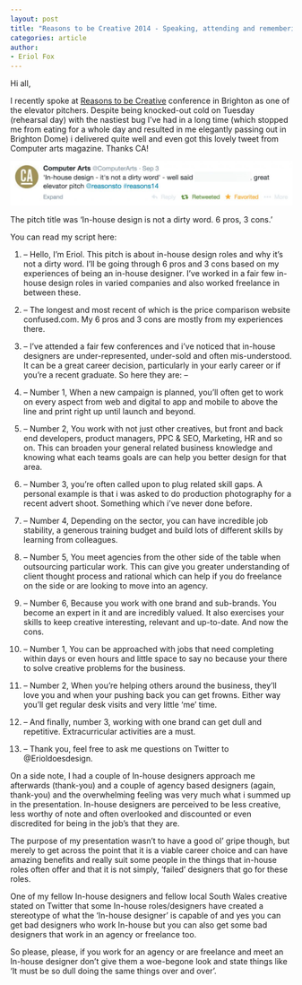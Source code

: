 ```yaml
---
layout: post
title: "Reasons to be Creative 2014 - Speaking, attending and remembering to eat"
categories: article
author:
- Eriol Fox
---
```


Hi all,

I recently spoke at [Reasons to be Creative](http://reasons.to/) conference in Brighton as one of the elevator pitchers. Despite being knocked-out cold on Tuesday (rehearsal day) with the nastiest bug I’ve had in a long time (which stopped me from eating for a whole day and resulted in me elegantly passing out in Brighton Dome) i delivered quite well and even got this lovely tweet from Computer arts magazine. Thanks CA!

![Computer Arts Tweet](https://github.com/Erioldoesdesign/erioldoesdesign.github.io/blob/master/images/CA-tweet.jpeg?raw=true "Computer Arts Tweet")

The pitch title was ‘In-house design is not a dirty word. 6 pros, 3 cons.’

You can read my script here:

1. – Hello, I’m Eriol. This pitch is about in-house design roles and why it’s not a dirty word.
I’ll be going through 6 pros and 3 cons based on my experiences of being an in-house designer.
I’ve worked in a fair few in-house design roles in varied companies and also worked freelance in between these.

2. – The longest and most recent of which is the price comparison website confused.com. My 6 pros and 3 cons are mostly from my experiences there.

3. – I’ve attended a fair few conferences and i’ve noticed that in-house designers are under-represented, under-sold and often mis-understood. It can be a great career decision, particularly in your early career or if you’re a recent graduate. So here they are: –

4. – Number 1, When a new campaign is planned, you’ll often get to work on every aspect from web and digital to app and mobile to above the line and print right up until launch and beyond.

5. – Number 2, You work with not just other creatives, but front and back end developers, product managers, PPC & SEO, Marketing, HR and so on. This can broaden your general related business knowledge and knowing what each teams goals are can help you better design for that area.

6. – Number 3, you’re often called upon to plug related skill gaps. A personal example is that i was asked to do production photography for a recent advert shoot. Something which i’ve never done before.

7. – Number 4, Depending on the sector, you can have incredible job stability, a generous training budget and build lots of different skills by learning from colleagues.

8. – Number 5, You meet agencies from the other side of the table when outsourcing particular work. This can give you greater understanding of client thought process and rational which can help if you do freelance on the side or are looking to move into an agency.

9. – Number 6, Because you work with one brand and sub-brands. You become an expert in it and are incredibly valued. It also exercises your skills to keep creative interesting, relevant and up-to-date.
And now the cons.

10. – Number 1, You can be approached with jobs that need completing within days or even hours and little space to say no because your there to solve creative problems for the business.

11. – Number 2, When you’re helping others around the business, they’ll love you and when your pushing back you can get frowns. Either way you’ll get regular desk visits and very little ‘me’ time.

12. – And finally, number 3, working with one brand can get dull and repetitive. Extracurricular activities are a must.

13. – Thank you, feel free to ask me questions on Twitter to @Erioldoesdesign.

On a side note, I had a couple of In-house designers approach me afterwards (thank-you) and a couple of agency based designers (again, thank-you) and the overwhelming feeling was very much what i summed up in the presentation. In-house designers are perceived to be less creative, less worthy of note and often overlooked and discounted or even discredited for being in the job’s that they are.

The purpose of my presentation wasn’t to have a good ol’ gripe though, but merely to get across the point that it is a viable career choice and can have amazing benefits and really suit some people in the things that in-house roles often offer and that it is not simply, ‘failed’ designers that go for these roles.

One of my fellow In-house designers and fellow local South Wales creative stated on Twitter that some In-house roles/designers have created a stereotype of what the ‘In-house designer’ is capable of and yes you can get bad designers who work In-house but you can also get some bad designers that work in an agency or freelance too.

So please, please, if you work for an agency or are freelance and meet an In-house designer don’t give them a woe-begone look and state things like ‘It must be so dull doing the same things over and over’.